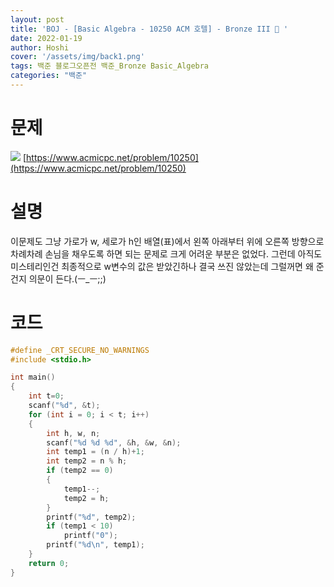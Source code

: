 ```yaml
---
layout: post
title: 'BOJ - [Basic Algebra - 10250 ACM 호텔] - Bronze III 🥉 '
date: 2022-01-19
author: Hoshi
cover: '/assets/img/back1.png'
tags: 백준 블로그오픈전 백준_Bronze Basic_Algebra
categories: "백준"
---
```

# 문제
![]({{site.url}}/assets/img/posts_img/10250.png)
[https://www.acmicpc.net/problem/10250](https://www.acmicpc.net/problem/10250)

# 설명
이문제도 그냥 가로가 w, 세로가 h인 배열(표)에서 왼쪽 아래부터 위에 오른쪽 방향으로 차례차례 손님을 채우도록 하면 되는 문제로 크게 어려운 부분은 없었다. 그런데 아직도 미스테리인건 최종적으로 w변수의 값은 받았긴하나 결국 쓰진 않았는데 그럴꺼면 왜 준건지 의문이 든다.(ㅡ_ㅡ;;)

# 코드

```c
#define _CRT_SECURE_NO_WARNINGS
#include <stdio.h>

int main()
{
	int t=0;
	scanf("%d", &t);
	for (int i = 0; i < t; i++)
	{
		int h, w, n;
		scanf("%d %d %d", &h, &w, &n);
		int temp1 = (n / h)+1;
		int temp2 = n % h;
		if (temp2 == 0)
		{
			temp1--;
			temp2 = h;
		}
		printf("%d", temp2);
		if (temp1 < 10)
			printf("0");
		printf("%d\n", temp1);
	}
	return 0;
}
```
